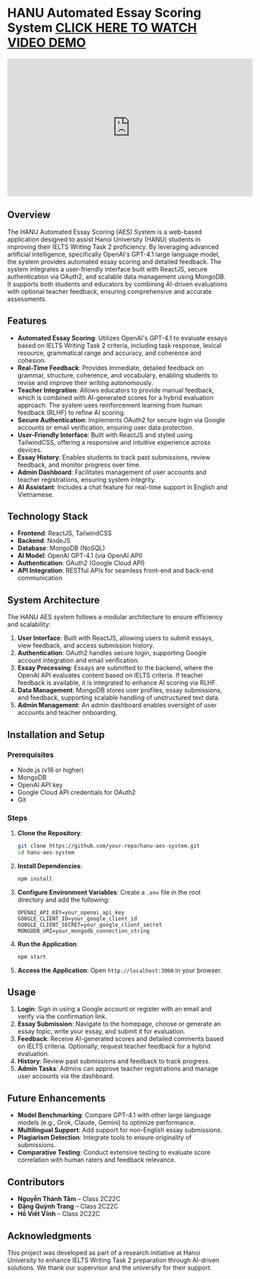 # HANU Automated Essay Scoring System [CLICK HERE TO WATCH VIDEO DEMO](https://www.youtube.com/watch?v=J5JIV6D6vKk&ab_channel=Vi%E1%BA%BFtV%C4%A9nhH%E1%BB%93)
<iframe width="560" height="315" src="https://www.youtube.com/watch?v=J5JIV6D6vKk&ab_channel=Vi%E1%BA%BFtV%C4%A9nhH%E1%BB%93" frameborder="0" allowfullscreen></iframe>

## Overview
The HANU Automated Essay Scoring (AES) System is a web-based application designed to assist Hanoi University (HANU) students in improving their IELTS Writing Task 2 proficiency. By leveraging advanced artificial intelligence, specifically OpenAI's GPT-4.1 large language model, the system provides automated essay scoring and detailed feedback. The system integrates a user-friendly interface built with ReactJS, secure authentication via OAuth2, and scalable data management using MongoDB. It supports both students and educators by combining AI-driven evaluations with optional teacher feedback, ensuring comprehensive and accurate assessments.

## Features
- **Automated Essay Scoring**: Utilizes OpenAI's GPT-4.1 to evaluate essays based on IELTS Writing Task 2 criteria, including task response, lexical resource, grammatical range and accuracy, and coherence and cohesion.
- **Real-Time Feedback**: Provides immediate, detailed feedback on grammar, structure, coherence, and vocabulary, enabling students to revise and improve their writing autonomously.
- **Teacher Integration**: Allows educators to provide manual feedback, which is combined with AI-generated scores for a hybrid evaluation approach. The system uses reinforcement learning from human feedback (RLHF) to refine AI scoring.
- **Secure Authentication**: Implements OAuth2 for secure login via Google accounts or email verification, ensuring user data protection.
- **User-Friendly Interface**: Built with ReactJS and styled using TailwindCSS, offering a responsive and intuitive experience across devices.
- **Essay History**: Enables students to track past submissions, review feedback, and monitor progress over time.
- **Admin Dashboard**: Facilitates management of user accounts and teacher registrations, ensuring system integrity.
- **AI Assistant**: Includes a chat feature for real-time support in English and Vietnamese.

## Technology Stack
- **Frontend**: ReactJS, TailwindCSS
- **Backend**: NodeJS
- **Database**: MongoDB (NoSQL)
- **AI Model**: OpenAI GPT-4.1 (via OpenAI API)
- **Authentication**: OAuth2 (Google Cloud API)
- **API Integration**: RESTful APIs for seamless front-end and back-end communication

## System Architecture
The HANU AES system follows a modular architecture to ensure efficiency and scalability:
1. **User Interface**: Built with ReactJS, allowing users to submit essays, view feedback, and access submission history.
2. **Authentication**: OAuth2 handles secure login, supporting Google account integration and email verification.
3. **Essay Processing**: Essays are submitted to the backend, where the OpenAI API evaluates content based on IELTS criteria. If teacher feedback is available, it is integrated to enhance AI scoring via RLHF.
4. **Data Management**: MongoDB stores user profiles, essay submissions, and feedback, supporting scalable handling of unstructured text data.
5. **Admin Management**: An admin dashboard enables oversight of user accounts and teacher onboarding.

## Installation and Setup
### Prerequisites
- Node.js (v16 or higher)
- MongoDB
- OpenAI API key
- Google Cloud API credentials for OAuth2
- Git

### Steps
1. **Clone the Repository**:
   ```bash
   git clone https://github.com/your-repo/hanu-aes-system.git
   cd hanu-aes-system
   ```
2. **Install Dependencies**:
   ```bash
   npm install
   ```
3. **Configure Environment Variables**:
   Create a `.env` file in the root directory and add the following:
   ```plaintext
   OPENAI_API_KEY=your_openai_api_key
   GOOGLE_CLIENT_ID=your_google_client_id
   GOOGLE_CLIENT_SECRET=your_google_client_secret
   MONGODB_URI=your_mongodb_connection_string
   ```
4. **Run the Application**:
   ```bash
   npm start
   ```
5. **Access the Application**:
   Open `http://localhost:3000` in your browser.

## Usage
1. **Login**: Sign in using a Google account or register with an email and verify via the confirmation link.
2. **Essay Submission**: Navigate to the homepage, choose or generate an essay topic, write your essay, and submit it for evaluation.
3. **Feedback**: Receive AI-generated scores and detailed comments based on IELTS criteria. Optionally, request teacher feedback for a hybrid evaluation.
4. **History**: Review past submissions and feedback to track progress.
5. **Admin Tasks**: Admins can approve teacher registrations and manage user accounts via the dashboard.

## Future Enhancements
- **Model Benchmarking**: Compare GPT-4.1 with other large language models (e.g., Grok, Claude, Gemini) to optimize performance.
- **Multilingual Support**: Add support for non-English essay submissions.
- **Plagiarism Detection**: Integrate tools to ensure originality of submissions.
- **Comparative Testing**: Conduct extensive testing to evaluate score correlation with human raters and feedback relevance.

## Contributors
- **Nguyễn Thành Tâm** – Class 2C22C
- **Đặng Quỳnh Trang** – Class 2C22C
- **Hồ Viết Vĩnh** –  Class 2C22C


## Acknowledgments
This project was developed as part of a research initiative at Hanoi University to enhance IELTS Writing Task 2 preparation through AI-driven solutions. We thank our supervisor and the university for their support.
